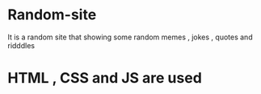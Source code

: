 # Random-site
 It is a random site that showing some random memes , jokes , quotes and ridddles
 
# HTML , CSS and JS  are used 
 
